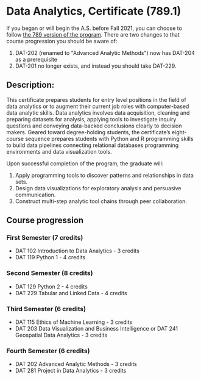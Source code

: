 # Data Analytics, Certificate (789.1)

If you began or will begin the A.S. before Fall 2021, you can choose to follow [the 789 version of the program](https://catalog.ccac.edu/preview_program.php?catoid=9&poid=2130&returnto=2207). There are two changes to that course progression you should be aware of: 
1. DAT-202 (renamed to "Advanced Analytic Methods") now has DAT-204 as a prerequisite
1. DAT-201 no longer exists, and instead you should take DAT-229. 

## Description:                              

This certificate prepares students for entry level positions in the field of data analytics or to augment their current job roles with computer-based data analytic skills. Data analytics involves data acquisition, cleaning and preparing datasets for analysis, applying tools to investigate inquiry questions and conveying data-backed conclusions clearly to decision makers.  Geared toward degree-holding students, the certificate’s eight-course sequence prepares students with Python and R programming skills to build data pipelines connecting relational databases programming environments and data visualization tools.  

Upon successful completion of the program, the graduate will:
1) Apply programming tools to discover patterns and relationships in data sets.
2) Design data visualizations for exploratory analysis and persuasive communication.
3) Construct multi-step analytic tool chains through peer collaboration.

## Course progression

### First Semester (7 credits)

*    DAT 102 Introduction to Data Analytics - 3 credits
*    DAT 119 Python 1 - 4 credits

### Second Semester (8 credits)

*    DAT 129 Python 2 - 4 credits
*    DAT 229 Tabular and Linked Data - 4 credits

### Third Semester (6 credits)

*    DAT 115 Ethics of Machine Learning - 3 credits
*    DAT 203 Data Visualization and Business Intelligence
     or
     DAT 241 Geospatial Data Analytics - 3 credits
   
### Fourth Semester (6 credits)

*    DAT 202 Advanced Analytic Methods - 3 credits
*    DAT 281 Project in Data Analytics - 3 credits

